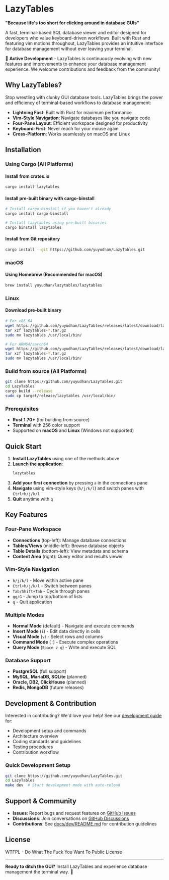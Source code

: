 # LazyTables

**"Because life's too short for clicking around in database GUIs"**

A fast, terminal-based SQL database viewer and editor designed for developers who value keyboard-driven workflows. Built with Rust and featuring vim motions throughout, LazyTables provides an intuitive interface for database management without ever leaving your terminal.

🚀 **Active Development** - LazyTables is continuously evolving with new features and improvements to enhance your database management experience. We welcome contributions and feedback from the community!

## Why LazyTables?

Stop wrestling with clunky GUI database tools. LazyTables brings the power and efficiency of terminal-based workflows to database management:

- **Lightning Fast**: Built with Rust for maximum performance
- **Vim-Style Navigation**: Navigate databases like you navigate code
- **Four-Pane Layout**: Efficient workspace designed for productivity
- **Keyboard-First**: Never reach for your mouse again
- **Cross-Platform**: Works seamlessly on macOS and Linux

## Installation

### Using Cargo (All Platforms)

#### Install from crates.io
```bash
cargo install lazytables
```

#### Install pre-built binary with cargo-binstall
```bash
# Install cargo-binstall if you haven't already
cargo install cargo-binstall

# Install lazytables using pre-built binaries
cargo binstall lazytables
```

#### Install from Git repository
```bash
cargo install --git https://github.com/yuyudhan/LazyTables.git
```

### macOS

#### Using Homebrew (Recommended for macOS)
```bash
brew install yuyudhan/lazytables/lazytables
```

### Linux

#### Download pre-built binary
```bash
# For x86_64
wget https://github.com/yuyudhan/LazyTables/releases/latest/download/lazytables-v0.1.3-x86_64-unknown-linux-gnu.tar.gz
tar xzf lazytables-*.tar.gz
sudo mv lazytables /usr/local/bin/

# For ARM64/aarch64
wget https://github.com/yuyudhan/LazyTables/releases/latest/download/lazytables-v0.1.3-aarch64-unknown-linux-gnu.tar.gz
tar xzf lazytables-*.tar.gz
sudo mv lazytables /usr/local/bin/
```

### Build from source (All Platforms)
```bash
git clone https://github.com/yuyudhan/LazyTables.git
cd LazyTables
cargo build --release
sudo cp target/release/lazytables /usr/local/bin/
```

### Prerequisites

- **Rust 1.70+** (for building from source)
- **Terminal** with 256 color support
- Supported on **macOS** and **Linux** (Windows not supported)

## Quick Start

1. **Install LazyTables** using one of the methods above
2. **Launch the application**:
   ```bash
   lazytables
   ```
3. **Add your first connection** by pressing `a` in the connections pane
4. **Navigate** using vim-style keys (`h/j/k/l`) and switch panes with `Ctrl+h/j/k/l`
5. **Quit** anytime with `q`

## Key Features

### Four-Pane Workspace
- **Connections** (top-left): Manage database connections
- **Tables/Views** (middle-left): Browse database objects
- **Table Details** (bottom-left): View metadata and schema
- **Content Area** (right): Query editor and results viewer

### Vim-Style Navigation
- `h/j/k/l` - Move within active pane
- `Ctrl+h/j/k/l` - Switch between panes  
- `Tab/Shift+Tab` - Cycle through panes
- `gg/G` - Jump to top/bottom of lists
- `q` - Quit application

### Multiple Modes
- **Normal Mode** (default) - Navigate and execute commands
- **Insert Mode** (`i`) - Edit data directly in cells
- **Visual Mode** (`v`) - Select rows and columns
- **Command Mode** (`:`) - Execute complex operations
- **Query Mode** (`Space z q`) - Write and execute SQL

### Database Support
- **PostgreSQL** (full support)
- **MySQL, MariaDB, SQLite** (planned)
- **Oracle, DB2, ClickHouse** (planned)
- **Redis, MongoDB** (future releases)

## Development & Contribution

Interested in contributing? We'd love your help! See our [development guide](docs/dev/README.md) for:

- Development setup and commands
- Architecture overview
- Coding standards and guidelines
- Testing procedures
- Contribution workflow

### Quick Development Setup

```bash
git clone https://github.com/yuyudhan/LazyTables.git
cd LazyTables
make dev  # Start development mode with auto-reload
```

## Support & Community

- **Issues**: Report bugs and request features on [GitHub Issues](https://github.com/yuyudhan/LazyTables/issues)
- **Discussions**: Join conversations on [GitHub Discussions](https://github.com/yuyudhan/LazyTables/discussions)
- **Contributions**: See [docs/dev/README.md](docs/dev/README.md) for contribution guidelines

## License

WTFPL - Do What The Fuck You Want To Public License

---

**Ready to ditch the GUI?** Install LazyTables and experience database management the terminal way. 🚀